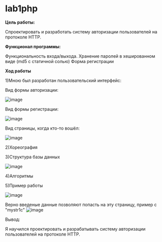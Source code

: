 # lab1php

__Цель работы:__

Спроектировать и разработать систему авторизации пользователей на протоколе HTTP.

__Функционал программы:__

Функциональность входа/выхода.
Хранение паролей в хешированном виде (md5 с статичной солью)
Форма регистрации

__Ход работы__

1)Мною был разработан пользовательский интерфейс:

Вид формы авторизации:

![image](https://user-images.githubusercontent.com/95688497/212461681-a51c6909-62c6-4d40-a7c8-7ec592fa9509.png)

Вид формы регистрации:

![image](https://user-images.githubusercontent.com/95688497/212461686-8568bcf3-058e-4c31-9c38-e5e2208d17d2.png)

Вид страницы, когда кто-то вошёл:

![image](https://user-images.githubusercontent.com/95688497/212461695-f5f17300-39d6-4f4a-a0f8-290618a3731d.png)

2)Хореография

3)Структура базы данных

![image](https://user-images.githubusercontent.com/95688497/212461829-c3d7b108-289a-4077-8cae-b858e3f78043.png)

4)Алгоритмы

5)Пример работы

![image](https://user-images.githubusercontent.com/95688497/212461987-6c4e6ddb-b343-42ed-b4c3-8bd5e925b262.png)

Верно введеные данные позволяют попасть на эту страницу, пример с "mystr1c"
![image](https://user-images.githubusercontent.com/95688497/212461994-ce39a7b0-9195-4c6b-9ea2-ef58d723cc97.png)

Вывод:

Я научился проектировать и разрабатывать систему авторизации пользователей на протоколе HTTP.
